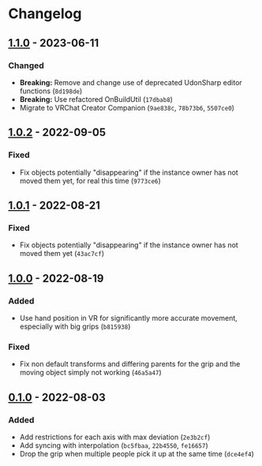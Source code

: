 
# Changelog

## [1.1.0] - 2023-06-11

### Changed

- **Breaking:** Remove and change use of deprecated UdonSharp editor functions (`8d198de`)
- **Breaking:** Use refactored OnBuildUtil (`17dbab8`)
- Migrate to VRChat Creator Companion (`9ae838c`, `78b73b6`, `5507ce0`)

## [1.0.2] - 2022-09-05

### Fixed

- Fix objects potentially "disappearing" if the instance owner has not moved them yet, for real this time (`9773ce6`)

## [1.0.1] - 2022-08-21

### Fixed

- Fix objects potentially "disappearing" if the instance owner has not moved them yet (`43ac7cf`)

## [1.0.0] - 2022-08-19

### Added

- Use hand position in VR for significantly more accurate movement, especially with big grips (`b815938`)

### Fixed

- Fix non default transforms and differing parents for the grip and the moving object simply not working (`46a5a47`)

## [0.1.0] - 2022-08-03

### Added

- Add restrictions for each axis with max deviation (`2e3b2cf`)
- Add syncing with interpolation (`bc5fbaa`, `22b4550`, `fe16657`)
- Drop the grip when multiple people pick it up at the same time (`dce4ef4`)

<!-- MovementGrip_v1.1.0 -->
<!-- MovementGrip_v1.0.2 -->
<!-- MovementGrip_v1.0.1 -->
<!-- MovementGrip_v1.0.0 -->
<!-- MovementGrip_v0.1.0 -->

[1.1.0]: /dev/null
[1.0.2]: /dev/null
[1.0.1]: /dev/null
[1.0.0]: /dev/null
[0.1.0]: /dev/null
